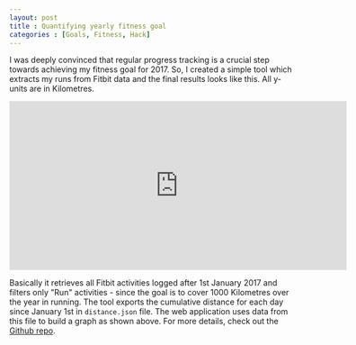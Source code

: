 ```yaml
---
layout: post
title : Quantifying yearly fitness goal
categories : [Goals, Fitness, Hack]
---
```

I was deeply convinced that regular progress tracking is a crucial step towards achieving my fitness goal for 2017. So, I created a  simple tool which extracts my runs from Fitbit data and the final results looks like this. All y-units are in Kilometres.

<center><iframe height='300px' width='600px' frameborder='0' allowtransparency='true' scrolling='no' src='http://fitgoal.pkp.io' ></iframe></center>

Basically it retrieves all Fitbit activities logged after 1st January 2017 and filters only "Run" activities - since the goal is to cover 1000 Kilometres over the year in running. The tool exports the cumulative distance for each day since January 1st in ```distance.json``` file. The web application uses data from this file to build a graph as shown above. For more details, check out the [Github repo][github-repo].

 
[github-repo]: https://github.com/praveendath92/fitbit-yearly-distance

